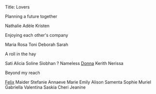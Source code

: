 Title: Lovers

Planning a future together

Nathalie
Adèle
Kristen

Enjoying each other's company

Maria Rosa
Toni
Deborah
Sarah

A roll in the hay

Sati
Alicia
Soline
Siobhan ?
Nameless
[Donna](/donna/)
Kerith
Nerissa

Beyond my reach

[Felix](/that-boy/)
Maider
Stefanie
Annaeve
Marie Emily
Alison
Samenta
Sophie
Muriel
Gabriella
Valentina
Saskia
Cheri
Jeanine
